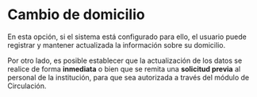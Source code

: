 # Cambio de domicilio
En esta opción, si el sistema está configurado para ello, el usuario puede registrar y mantener actualizada la información sobre su domicilio.

Por otro lado, es posible establecer que la actualización de los datos se realice de forma **inmediata** o bien que se remita una **solicitud previa** al personal de la institución, para que sea autorizada a través del módulo de Circulación.